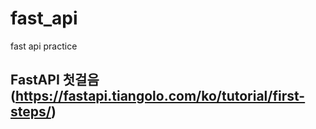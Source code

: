 # fast_api
fast api practice

## FastAPI 첫걸음 (https://fastapi.tiangolo.com/ko/tutorial/first-steps/)


